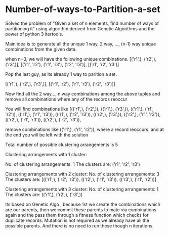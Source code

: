 # Number-of-ways-to-Partition-a-set
Solved the problem of "Given a set of n elements, find number of ways of partitioning it" using algorithm derived from 
Genetic Algorithms and the power of python 3 itertools. 

Main idea is to generate all the unique 1 way, 2 way, ..., (n-1) way unique combinations from the given data. 

when n=3, we will have the following unique combinations.
[('r1',), ('r2',), ('r3',)], [('r1', 'r2'), ('r1', 'r3'), ('r2', 'r3')], [('r1', 'r2', 'r3')]

Pop the last guy, as its already 1 way to parition a set.

[('r1',), ('r2',), ('r3',)], [('r1', 'r2'), ('r1', 'r3'), ('r2', 'r3')]]

Now find all the 2 way..., n way combinations among the above tuples and remove all combinations where any of the records
reoccur

You will find combinations like
[(('r1',), ('r2',)),
  (('r1',), ('r3',)),
  (('r1',), ('r1', 'r2')),
  (('r1',), ('r1', 'r3')),
  (('r1',), ('r2', 'r3')),
  (('r2',), ('r3',)),
  (('r2',), ('r1', 'r2')),
  (('r2',), ('r1', 'r3')),
  (('r2',), ('r2', 'r3')),
  
remove combinations like  (('r1',), ('r1', 'r2')), where a record reoccurs. and at the end you will be left with the solution

Total number of possible clustering arrangements is  5

Clustering arrangements with  1  cluster:

No. of clustering arrangements: 1
The clusters are:
('r1', 'r2', 'r3')

Clustering arrangements with  2  cluster:
No. of clustering arrangements:  3
The clusters are:
[(('r1',), ('r2', 'r3')), (('r2',), ('r1', 'r3')), (('r3',), ('r1', 'r2'))]

Clustering arrangements with  3  cluster:
No. of clustering arrangements:  1
The clusters are:
(('r1',), ('r2',), ('r3',))

Its based on Genetic Algo , because 1st we create the combinations which are our parents, then we commit these parents to
mate via combinations again and the pass them through a fitness function which checks for duplicate records.
Mutation is not required as we already have all the possible parents. And there is no need to run these though n iterations.
